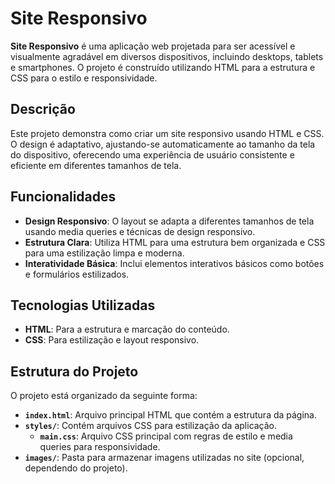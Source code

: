 # Site Responsivo

**Site Responsivo** é uma aplicação web projetada para ser acessível e visualmente agradável em diversos dispositivos, incluindo desktops, tablets e smartphones. O projeto é construído utilizando HTML para a estrutura e CSS para o estilo e responsividade.

## Descrição

Este projeto demonstra como criar um site responsivo usando HTML e CSS. O design é adaptativo, ajustando-se automaticamente ao tamanho da tela do dispositivo, oferecendo uma experiência de usuário consistente e eficiente em diferentes tamanhos de tela.

## Funcionalidades

- **Design Responsivo**: O layout se adapta a diferentes tamanhos de tela usando media queries e técnicas de design responsivo.
- **Estrutura Clara**: Utiliza HTML para uma estrutura bem organizada e CSS para uma estilização limpa e moderna.
- **Interatividade Básica**: Inclui elementos interativos básicos como botões e formulários estilizados.

## Tecnologias Utilizadas

- **HTML**: Para a estrutura e marcação do conteúdo.
- **CSS**: Para estilização e layout responsivo.

## Estrutura do Projeto

O projeto está organizado da seguinte forma:

- **`index.html`**: Arquivo principal HTML que contém a estrutura da página.
- **`styles/`**: Contém arquivos CSS para estilização da aplicação.
  - **`main.css`**: Arquivo CSS principal com regras de estilo e media queries para responsividade.
- **`images/`**: Pasta para armazenar imagens utilizadas no site (opcional, dependendo do projeto).
